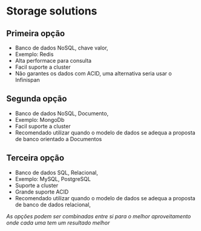 # Storage solutions

## Primeira opção
- Banco de dados NoSQL, chave valor,
- Exemplo: Redis
- Alta performace para consulta
- Facil suporte a cluster
- Não garantes os dados com ACID, uma alternativa seria usar o Infinispan

## Segunda opção
- Banco de dados NoSQL, Documento,
- Exemplo: MongoDb
- Facil suporte a cluster
- Recomendado utilizar quando o modelo de dados se adequa a proposta de banco orientado a Documentos

## Terceira opção
- Banco de dados SQL, Relacional,
- Exemplo: MySQL, PostgreSQL
- Suporte a cluster
- Grande suporte ACID
- Recomendado utilizar quando o modelo de dados se adequa a proposta de banco de dados relacional,


*As opções podem ser combinadas entre si para o melhor aproveitamento onde cada uma tem um resultado melhor*